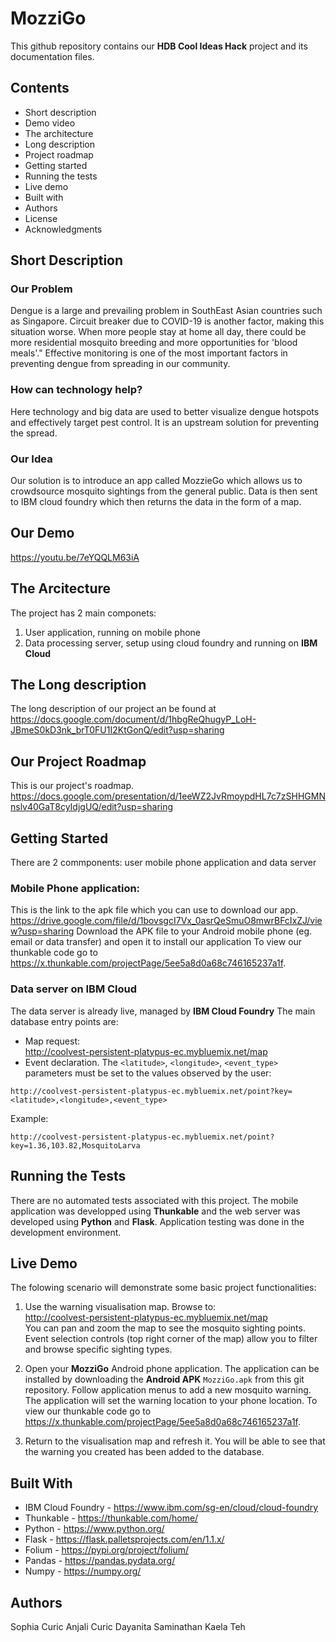# MozziGo
This github repository contains our **HDB Cool Ideas Hack** project and its documentation files.
## Contents
- Short description
- Demo video
- The architecture
- Long description
- Project roadmap
- Getting started
- Running the tests
- Live demo
- Built with
- Authors
- License
- Acknowledgments
## Short Description
### Our Problem
Dengue is a large and prevailing problem in SouthEast Asian countries such as Singapore. Circuit breaker due to COVID-19 is another factor, making this situation worse. When more people stay at home all day, there could be more residential mosquito breeding and more opportunities for 'blood meals'." Effective monitoring is one of the most important factors in preventing dengue from spreading in our community.
### How can technology help?
Here technology and big data are used to better visualize dengue hotspots and effectively target pest control.  It is an upstream solution for preventing the spread.
### Our Idea
Our solution is to introduce an app called MozzieGo which allows us to crowdsource mosquito sightings from the general public. Data is then sent to IBM cloud foundry which then returns the data in the form of a map.
## Our Demo
https://youtu.be/7eYQQLM63iA
## The Arcitecture
The project has 2 main componets:
1. User application, running on mobile phone
2. Data processing server, setup using cloud foundry and running on **IBM Cloud**
## The Long description
The long description of our project an be found at https://docs.google.com/document/d/1hbgReQhugyP_LoH-JBmeS0kD3nk_brT0FU1I2KtGonQ/edit?usp=sharing
## Our Project Roadmap
This is our project's roadmap.
https://docs.google.com/presentation/d/1eeWZ2JvRmoypdHL7c7zSHHGMNnslv40GaT8cyIdjgUQ/edit?usp=sharing
## Getting Started
There are 2 commponents: user mobile phone application and data server
### Mobile Phone application:
This is the link to the apk file which you can use to download our app. https://drive.google.com/file/d/1bovsgcI7Vx_0asrQeSmuO8mwrBFcIxZJ/view?usp=sharing
Download the APK file to your Android mobile phone (eg. email or data transfer) and open it to install our application
To view our thunkable code go to https://x.thunkable.com/projectPage/5ee5a8d0a68c746165237a1f.
### Data server on IBM Cloud
The data server is already live, managed by **IBM Cloud Foundry**
The main database entry points are:
- Map request:  
http://coolvest-persistent-platypus-ec.mybluemix.net/map  
- Event declaration. The `<latitude>`, `<longitude>`, `<event_type>` parameters must be set to the values observed by the user:
```
http://coolvest-persistent-platypus-ec.mybluemix.net/point?key=<latitude>,<longitude>,<event_type>
```
Example:
```
http://coolvest-persistent-platypus-ec.mybluemix.net/point?key=1.36,103.82,MosquitoLarva
```

## Running the Tests
There are no automated tests associated with this project.
The mobile application was developped using **Thunkable** and the web server was developed using **Python** and **Flask**.
Application testing was done in the development environment.

## Live Demo
The folowing scenario will demonstrate some basic project functionalities:
1. Use the warning visualisation map. Browse to:  
http://coolvest-persistent-platypus-ec.mybluemix.net/map  
You can pan and zoom the map to see the mosquito sighting points.
Event selection controls (top right corner of the map) allow you to filter and browse specific sighting types.

2. Open your **MozziGo** Android phone application.
The application can be installed by downloading the **Android APK** `MozziGo.apk` from this git repository.
Follow application menus to add a new mosquito warning. The application will set the warning location to your phone location.
To view our thunkable code go to https://x.thunkable.com/projectPage/5ee5a8d0a68c746165237a1f.

3. Return to the visualisation map and refresh it. You will be able to see that the warning you created has been added to the database. 
## Built With
- IBM Cloud Foundry - https://www.ibm.com/sg-en/cloud/cloud-foundry
- Thunkable - https://thunkable.com/home/
- Python - https://www.python.org/
- Flask - https://flask.palletsprojects.com/en/1.1.x/
- Folium - https://pypi.org/project/folium/
- Pandas - https://pandas.pydata.org/
- Numpy - https://numpy.org/
## Authors
Sophia Curic
Anjali Curic
Dayanita Saminathan
Kaela Teh
